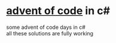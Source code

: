 # [advent of code](https://adventofcode.com/2020) in c#
some advent of code days in c#\
all these solutions are fully working 
